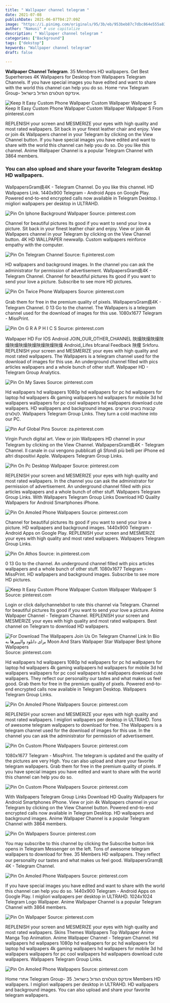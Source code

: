 ```yaml
---
title: " Wallpaper channel telegram "
date: 2021-07-08
publishDate: 2021-06-07T04:27:09Z
image: "https://i.pinimg.com/originals/95/3b/eb/953beb87c7dbc864e555a832e2f2db41.jpg"
author: "Namusi" # use capitalize
description: " Wallpaper channel telegram "
categories: ["Background"]
tags: ["dekstop"]
keywords: "Wallpaper channel telegram"
draft: false

---
```



**Wallpaper Channel Telegram**. 35 Members HD wallpapers. Get Best Superheroes 4K Wallpapers for Desktop from Wallpapers Telegram Channels. If you have special images you have edited and want to share with the world this channel can help you do so. Home אתרי Telegram Group- אינדקס הטלגרם הגדול בישראל.

![Keep It Easy Custom Phone Wallpaper Custom Wallpaper Wallpaper S](https://i.pinimg.com/originals/1a/a9/5d/1aa95d9116cbb61725655b38baa5adc9.jpg "Keep It Easy Custom Phone Wallpaper Custom Wallpaper Wallpaper S")
Keep It Easy Custom Phone Wallpaper Custom Wallpaper Wallpaper S From pinterest.com


REPLENISH your screen and MESMERIZE your eyes with high quality and most rated wallpapers. Sit back in your finest leather chair and enjoy. View or join 4k Wallpapers channel in your Telegram by clicking on the View Channel button. If you have special images you have edited and want to share with the world this channel can help you do so. Do you like this channel. Anime Wallpaper Channel is a popular Telegram Channel with 3864 members.

### You can also upload and share your favorite Telegram desktop HD wallpapers.

WallpapersGram痰4K - Telegram Channel. Do you like this channel. HD Wallpapers Link. 1440x900 Telegram - Android Apps on Google Play. Powered end-to-end encrypted calls now available in Telegram Desktop. I migliori wallpapers per desktop in ULTRAHD.


![Pin On Iphone Background Wallpaper](https://i.pinimg.com/originals/c9/28/6b/c9286bd5e34f0903c2bf69cb845ac85a.jpg "Pin On Iphone Background Wallpaper")
Source: pinterest.com

Channel for beautiful pictures Its good if you want to send your love a picture. Sit back in your finest leather chair and enjoy. View or join 4k Wallpapers channel in your Telegram by clicking on the View Channel button. 4K HD WALLPAPER newwallp. Custom wallpapers reinforce empathy with the computer.

![Pin On Telegram Channel](https://i.pinimg.com/736x/a2/47/0a/a2470a6e2d00c29ccf03de33cd59a5a9.jpg "Pin On Telegram Channel")
Source: fi.pinterest.com

HD wallpapers and background images. In the channel you can ask the administrator for permission of advertisement. WallpapersGram痰4K - Telegram Channel. Channel for beautiful pictures Its good if you want to send your love a picture. Subscribe to see more HD pictures.

![Pin On Twice Phone Wallpapers](https://i.pinimg.com/736x/be/86/e4/be86e43f0de967cd3418e9d5eca2cf13.jpg "Pin On Twice Phone Wallpapers")
Source: pinterest.com

Grab them for free in the premium quality of pixels. WallpapersGram痰4K - Telegram Channel. 0 13 Go to the channel. The Wallpapers is a telegram channel used for the download of images for this use. 1080x1677 Telegram - MissPrint.

![Pin On G R A P H I C S](https://i.pinimg.com/originals/ef/67/dd/ef67dd5dd49acf6ad733a86663aa401d.jpg "Pin On G R A P H I C S")
Source: pinterest.com

Wallpaper HD For IOS Android JOIN_OUR_OTHER_CHANNEL 陜燥陜燥陜燥陜燥陜燥陜燥陜燥陜燥陜燥陜燥 Android_Lifes bfcanal Feedback 陜痩 Srkforu. REPLENISH your screen and MESMERIZE your eyes with high quality and most rated wallpapers. The Wallpapers is a telegram channel used for the download of images for this use. An underground channel filled with pics articles wallpapers and a whole bunch of other stuff. Wallpaper HD - Telegram Group Analytics.

![Pin On My Saves](https://i.pinimg.com/736x/82/af/e0/82afe0ad6d39f33c92b08749673c8d0b.jpg "Pin On My Saves")
Source: pinterest.com

Hd wallpapers hd wallpapers 1080p hd wallpapers for pc hd wallpapers for laptop hd wallpapers 4k gaming wallpapers hd wallpapers for mobile 3d hd wallpapers wallpapers for pc cool wallpapers hd wallpapers download cute wallpapers. HD wallpapers and background images. קבוצות בוטים וערוצים לטלגרם. Wallpapers Telegram Group Links. They turn a cold machine into our PC.

![Pin Auf Global Pins](https://i.pinimg.com/originals/e7/08/08/e70808d59d0cfe3d03ff4ee722ab68e7.jpg "Pin Auf Global Pins")
Source: za.pinterest.com

Virgin Punch digital art. View or join Wallpapers HD channel in your Telegram by clicking on the View Channel. WallpapersGram痰4K - Telegram Channel. Il canale in cui vengono pubblicati gli Sfondi più belli per iPhone ed altri dispositivi Apple. Wallpapers Telegram Group Links.

![Pin On Pc Desktop Wallpaper](https://i.pinimg.com/originals/90/ff/b2/90ffb22d71554edf4ea1f9393846afb6.png "Pin On Pc Desktop Wallpaper")
Source: pinterest.com

REPLENISH your screen and MESMERIZE your eyes with high quality and most rated wallpapers. In the channel you can ask the administrator for permission of advertisement. An underground channel filled with pics articles wallpapers and a whole bunch of other stuff. Wallpapers Telegram Group Links. With Wallpapers Telegram Group Links Download HD Quality Wallpapers for Android Smartphones iPhone.

![Pin On Amoled Phone Wallpapers](https://i.pinimg.com/originals/6e/31/df/6e31df710e1bbff30634e0b90d10d7e1.jpg "Pin On Amoled Phone Wallpapers")
Source: pinterest.com

Channel for beautiful pictures Its good if you want to send your love a picture. HD wallpapers and background images. 1440x900 Telegram - Android Apps on Google Play. REPLENISH your screen and MESMERIZE your eyes with high quality and most rated wallpapers. Wallpapers Telegram Group Links.

![Pin On Athos](https://i.pinimg.com/originals/42/54/92/425492e832cfaaa49f6bcca9e8ace11d.jpg "Pin On Athos")
Source: in.pinterest.com

0 13 Go to the channel. An underground channel filled with pics articles wallpapers and a whole bunch of other stuff. 1080x1677 Telegram - MissPrint. HD wallpapers and background images. Subscribe to see more HD pictures.

![Keep It Easy Custom Phone Wallpaper Custom Wallpaper Wallpaper S](https://i.pinimg.com/originals/1a/a9/5d/1aa95d9116cbb61725655b38baa5adc9.jpg "Keep It Easy Custom Phone Wallpaper Custom Wallpaper Wallpaper S")
Source: pinterest.com

Login or click dailychannelsbot to rate this channel via Telegram. Channel for beautiful pictures Its good if you want to send your love a picture. Anime Wallpaper Channel - Telegram Channel. REPLENISH your screen and MESMERIZE your eyes with high quality and most rated wallpapers. Best channel on Telegram to download HD wallpapers.

![For Download The Wallpapers Join Us On Telegram Channel Link In Bio برای دانلود والپیپرها به Moon And Stars Wallpaper Star Wallpaper Best Iphone Wallpapers](https://i.pinimg.com/736x/ca/79/d3/ca79d3e360d25e25f1308a17b77463d8.jpg "For Download The Wallpapers Join Us On Telegram Channel Link In Bio برای دانلود والپیپرها به Moon And Stars Wallpaper Star Wallpaper Best Iphone Wallpapers")
Source: pinterest.com

Hd wallpapers hd wallpapers 1080p hd wallpapers for pc hd wallpapers for laptop hd wallpapers 4k gaming wallpapers hd wallpapers for mobile 3d hd wallpapers wallpapers for pc cool wallpapers hd wallpapers download cute wallpapers. They reflect our personality our tastes and what makes us feel good. Grab them for free in the premium quality of pixels. Powered end-to-end encrypted calls now available in Telegram Desktop. Wallpapers Telegram Group Links.

![Pin On Amoled Phone Wallpapers](https://i.pinimg.com/originals/26/2c/79/262c79a1829bf3824845a2674f0e086b.jpg "Pin On Amoled Phone Wallpapers")
Source: pinterest.com

REPLENISH your screen and MESMERIZE your eyes with high quality and most rated wallpapers. I migliori wallpapers per desktop in ULTRAHD. Tons of awesome telegram wallpapers to download for free. The Wallpapers is a telegram channel used for the download of images for this use. In the channel you can ask the administrator for permission of advertisement.

![Pin On Custom Phone Wallpapers](https://i.pinimg.com/originals/d0/df/d8/d0dfd88565cf18dbb4eadc801044dbfb.jpg "Pin On Custom Phone Wallpapers")
Source: pinterest.com

1080x1677 Telegram - MissPrint. The telegram is updated and the quality of the pictures are very High. You can also upload and share your favorite telegram wallpapers. Grab them for free in the premium quality of pixels. If you have special images you have edited and want to share with the world this channel can help you do so.

![Pin On Custom Phone Wallpapers](https://i.pinimg.com/originals/8b/45/89/8b4589e8d626bb89fb4fad8f0dd41cd3.jpg "Pin On Custom Phone Wallpapers")
Source: pinterest.com

With Wallpapers Telegram Group Links Download HD Quality Wallpapers for Android Smartphones iPhone. View or join 4k Wallpapers channel in your Telegram by clicking on the View Channel button. Powered end-to-end encrypted calls now available in Telegram Desktop. HD wallpapers and background images. Anime Wallpaper Channel is a popular Telegram Channel with 3864 members.

![Pin On Wallpapers](https://i.pinimg.com/originals/3e/ad/25/3ead25c5b68a887979ba626e6979a81b.jpg "Pin On Wallpapers")
Source: pinterest.com

You may subscribe to this channel by clicking the Subscribe button link opens in Telegram Messenger on the left. Tons of awesome telegram wallpapers to download for free. 35 Members HD wallpapers. They reflect our personality our tastes and what makes us feel good. WallpapersGram痰4K - Telegram Channel.

![Pin On Amoled Phone Wallpapers](https://i.pinimg.com/originals/74/5e/a0/745ea0aac43adf73e3f6d035dca951ab.jpg "Pin On Amoled Phone Wallpapers")
Source: pinterest.com

If you have special images you have edited and want to share with the world this channel can help you do so. 1440x900 Telegram - Android Apps on Google Play. I migliori wallpapers per desktop in ULTRAHD. 1024x1024 Telegram Logo Wallpaper. Anime Wallpaper Channel is a popular Telegram Channel with 3864 members.

![Pin On Wallpaper](https://i.pinimg.com/originals/98/bb/25/98bb256018aee2bfa290e92fef978d63.jpg "Pin On Wallpaper")
Source: pinterest.com

REPLENISH your screen and MESMERIZE your eyes with high quality and most rated wallpapers. Skins Themes Wallpapers Top Wallpaper Anime Manga Top Animation. Anime Wallpaper Channel - Telegram Channel. Hd wallpapers hd wallpapers 1080p hd wallpapers for pc hd wallpapers for laptop hd wallpapers 4k gaming wallpapers hd wallpapers for mobile 3d hd wallpapers wallpapers for pc cool wallpapers hd wallpapers download cute wallpapers. Wallpapers Telegram Group Links.

![Pin On Amoled Phone Wallpapers](https://i.pinimg.com/originals/95/3b/eb/953beb87c7dbc864e555a832e2f2db41.jpg "Pin On Amoled Phone Wallpapers")
Source: pinterest.com

Home אתרי Telegram Group- אינדקס הטלגרם הגדול בישראל. 35 Members HD wallpapers. I migliori wallpapers per desktop in ULTRAHD. HD wallpapers and background images. You can also upload and share your favorite telegram wallpapers.

